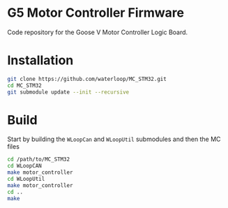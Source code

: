 # G5 Motor Controller Firmware

Code repository for the Goose V Motor Controller Logic Board.

# Installation

```bash
git clone https://github.com/waterloop/MC_STM32.git
cd MC_STM32
git submodule update --init --recursive
```

# Build

Start by building the `WLoopCan` and `WLoopUtil` submodules and then the MC files

``` bash
cd /path/to/MC_STM32
cd WLoopCAN
make motor_controller
cd WLoopUtil
make motor_controller
cd ..
make
```

